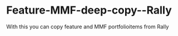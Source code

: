 Feature-MMF-deep-copy--Rally
============================

With this you can copy feature and MMF portfolioitems from Rally
